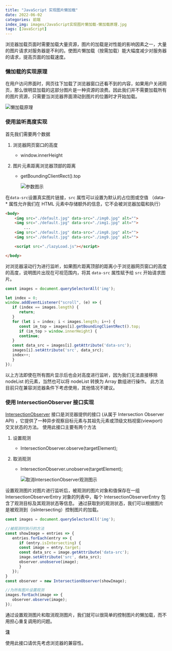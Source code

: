 ```yaml
---
title: "JavaScript 实现图片懒加载"
date: 2022-06-02
categories: 前端
index_img: images/JavaScript实现图片懒加载-懒加载原理.jpg
tags: [JavaScript]
---
```


浏览器加载页面时需要加载大量资源，图片的加载是对性能的影响因素之一，大量的图片请求对服务器是不利的。使图片懒加载（按需加载）能大幅度减少对服务器的请求，提高页面的加载速度。

### 懒加载的实现原理

在用户访问界面时，网页往下加载了浏览器窗口还看不到的内容，如果用户关闭网页，那么很明显加载的这部分图片是一种资源的浪费。因此我们并不需要加载所有的图片资源，只需要当浏览器界面滑动到图片的位置时才开始加载。

![懒加载原理](images/JavaScript实现图片懒加载-懒加载原理.jpg)

### 使用监听高度实现

首先我们需要两个数据

1. 浏览器网页窗口的高度

   - window.innerHeight

2. 图片元素距离浏览器顶部的距离

   - getBoundingClientRect().top

     ![参数图示](/images/JavaScript实现图片懒加载-getBoundingClientRect().top.jpg)

在`data-src`设置真实图片链接，`src` 属性可以设置为默认的占位图或空值 （data-\* 属性允许我们在 HTML 元素中存储额外的信息，它不会被浏览器加载和执行）

``` HTML
<body>
    <img src="./default.jpg" data-src="./img0.jpg" alt="">
    <img src="./default.jpg" data-src="./img1.jpg" alt="">
        ...
    <img src="./default.jpg" data-src="./img8.jpg" alt="">
    <img src="./default.jpg" data-src="./img9.jpg" alt="">

    <script src="./lazyLoad.js"></script>

</body>
```

对浏览器滚动行为进行监听，如果图片距离顶部的距离小于浏览器网页窗口的高度的高度，说明图片出现在可视范围内，将其 `data-src` 属性赋予给 `src` 开始请求图片。

``` javascript
const images = document.querySelectorAll('img');

let index = 0;
window.addEventListener("scroll", (e) => {
   if (index == images.length) {
      return;
   }
   for (let i = index; i < images.length; i++) {
      const im_top = images[i].getBoundingClientRect().top;
      if (im_top > window.innerHeight) {
      continue;
   }
   const data_src = images[i].getAttribute('data-src');
   images[i].setAttribute('src', data_src);
   index++;
   }
});
```

以上方法即使在所有图片显示后也会对高度进行监听，因为我们无法直接移除 nodeList 的元素，当然也可以将 nodeList 转换为 Array 数组进行操作。
此方法目前只在兼容浏览器条件下考虑使用，其他情况不建议。

### 使用 IntersectionObserver 接口实现

[IntersectionObserver](https://developer.mozilla.org/zh-CN/docs/Web/API/IntersectionObserver) 接口是浏览器提供的接口 (从属于 Intersection Observer API) ，它提供了一种异步观察目标元素与其祖先元素或顶级文档视窗(viewport)交叉状态的方法。
使用此接口主要有两个方法

1. 设置观测

   - IntersectionObserver.observe(targetElement);

2. 取消观测

   - IntersectionObserver.unobserve(targetElement);

     ![取消IntersectionObserver观测图示](/images/JavaScript实现图片懒加载-取消IntersectionObserver观测图示.jpg)

设置观测图片对图片进行监听后，被观测的图片对象和值保存在一组 IntersectionObserverEntry 对象的列表中，每个 IntersectionObserverEntry 包含了观测目标及其观测状态等信息。
通过获取到的观测状态，我们可以根据图片是被观测到（isIntersecting）控制图片的加载。

``` javascript
const images = document.querySelectorAll('img');

//被观测时执行的方法
const showImage = entries => {
   entries.forEach(entry => {
      if (entry.isIntersecting) {
      const image = entry.target;
      const data_src = image.getAttribute('data-src');
      image.setAttribute('src', data_src);
      observer.unobserve(image);
      }
   });
}
const observer = new IntersectionObserver(showImage);

//为所有图片设置观测
images.forEach(image => {
   observer.observe(image);
});
```

通过设置观测图片和取消观测图片，我们就可以很简单的控制图片的懒加载，而不用担心重复调用的问题。

**注**

使用此接口请优先考虑浏览器的兼容性。
